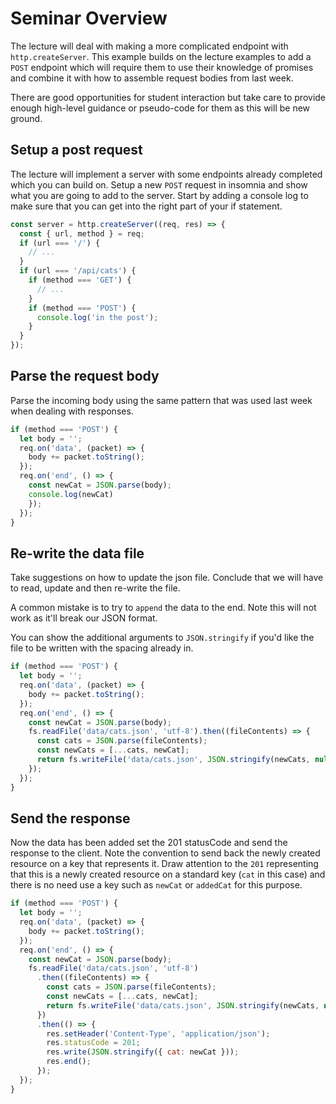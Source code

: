 # Seminar Overview

The lecture will deal with making a more complicated endpoint with `http.createServer`.
This example builds on the lecture examples to add a `POST` endpoint which will require them to use their knowledge of promises and combine it with how to assemble request bodies from last week.

There are good opportunities for student interaction but take care to provide enough high-level guidance or pseudo-code for them as this will be new ground.

## Setup a post request

The lecture will implement a server with some endpoints already completed which you can build on. Setup a new `POST` request in insomnia and show what you are going to add to the server. Start by adding a console log to make sure that you can get into the right part of your if statement.

```js
const server = http.createServer((req, res) => {
  const { url, method } = req;
  if (url === '/') {
    // ...
  }
  if (url === '/api/cats') {
    if (method === 'GET') {
      // ...
    }
    if (method === 'POST') {
      console.log('in the post');
    }
  }
});
```

## Parse the request body

Parse the incoming body using the same pattern that was used last week when dealing with responses.

```js
if (method === 'POST') {
  let body = '';
  req.on('data', (packet) => {
    body += packet.toString();
  });
  req.on('end', () => {
    const newCat = JSON.parse(body);
    console.log(newCat)
    });
  });
}
```

## Re-write the data file

Take suggestions on how to update the json file. Conclude that we will have to read, update and then re-write the file.

A common mistake is to try to `append` the data to the end. Note this will not work as it'll break our JSON format.

You can show the additional arguments to `JSON.stringify` if you'd like the file to be written with the spacing already in.

```js
if (method === 'POST') {
  let body = '';
  req.on('data', (packet) => {
    body += packet.toString();
  });
  req.on('end', () => {
    const newCat = JSON.parse(body);
    fs.readFile('data/cats.json', 'utf-8').then((fileContents) => {
      const cats = JSON.parse(fileContents);
      const newCats = [...cats, newCat];
      return fs.writeFile('data/cats.json', JSON.stringify(newCats, null, 2));
    });
  });
}
```

## Send the response

Now the data has been added set the 201 statusCode and send the response to the client. Note the convention to send back the newly created resource on a key that represents it. Draw attention to the `201` representing that this is a newly created resource on a standard key (`cat` in this case) and there is no need use a key such as `newCat` or `addedCat` for this purpose.

```js
if (method === 'POST') {
  let body = '';
  req.on('data', (packet) => {
    body += packet.toString();
  });
  req.on('end', () => {
    const newCat = JSON.parse(body);
    fs.readFile('data/cats.json', 'utf-8')
      .then((fileContents) => {
        const cats = JSON.parse(fileContents);
        const newCats = [...cats, newCat];
        return fs.writeFile('data/cats.json', JSON.stringify(newCats, null, 2));
      })
      .then(() => {
        res.setHeader('Content-Type', 'application/json');
        res.statusCode = 201;
        res.write(JSON.stringify({ cat: newCat }));
        res.end();
      });
  });
}
```
